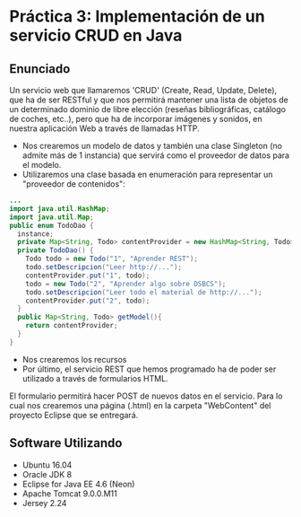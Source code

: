 # Práctica 3: Implementación de un servicio CRUD en Java

## Enunciado

Un  servicio web que llamaremos 'CRUD' (Create, Read, Update, Delete), que ha de ser RESTful y que nos permitirá mantener una lista de objetos de un determinado dominio de libre elección (reseñas bibliográficas, catálogo de coches, etc..), pero que ha de incorporar imágenes y sonidos, en nuestra aplicación Web a través de llamadas HTTP.

* Nos crearemos un modelo de datos y también una clase Singleton (no admite más de 1 instancia) que servirá como el proveedor de datos para el modelo.
* Utilizaremos una clase basada en enumeración para representar un "proveedor de contenidos":
```java
...
import java.util.HashMap;
import java.util.Map;
public enum TodoDao {
  instance;  
  private Map<String, Todo> contentProvider = new HashMap<String, Todo>();
  private TodoDao() {
    Todo todo = new Todo("1", "Aprender REST");
    todo.setDescripcion("Leer http://...");
    contentProvider.put("1", todo);
    todo = new Todo("2", "Aprender algo sobre DSBCS");
    todo.setDescripcion("Leer todo el material de http://...");
    contentProvider.put("2", todo);
  }
  public Map<String, Todo> getModel(){
    return contentProvider;
  }
}
```
* Nos crearemos los recursos
* Por último, el servicio REST que hemos programado ha de poder ser utilizado a través de formularios HTML.

El formulario permitirá hacer POST de nuevos datos en el servicio. Para lo cual nos crearemos una página (.html) en la carpeta  "WebContent" del proyecto Eclipse que se entregará.    

## Software Utilizando

* Ubuntu 16.04
* Oracle JDK 8
* Eclipse for Java EE 4.6 (Neon)
* Apache Tomcat 9.0.0.M11
* Jersey 2.24
